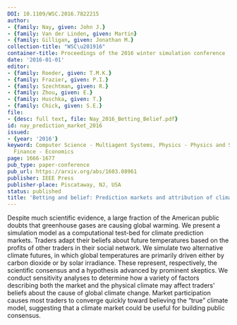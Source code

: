```yaml
---
DOI: 10.1109/WSC.2016.7822215
author:
- {family: Nay, given: John J.}
- {family: Van der Linden, given: Martin}
- {family: Gilligan, given: Jonathan M.}
collection-title: "WSC\u201916"
container-title: Proceedings of the 2016 winter simulation conference
date: '2016-01-01'
editor:
- {family: Roeder, given: T.M.K.}
- {family: Frazier, given: P.I.}
- {family: Szechtman, given: R.}
- {family: Zhou, given: E.}
- {family: Huschka, given: T.}
- {family: Chick, given: S.E.}
file:
- {desc: full text, file: Nay_2016_Betting_Belief.pdf}
id: nay_prediction_market_2016
issued:
- {year: '2016'}
keyword: Computer Science - Multiagent Systems, Physics - Physics and Society, Quantitative
  Finance - Economics
page: 1666-1677
pub_type: paper-conference
pub_url: https://arxiv.org/abs/1603.08961
publisher: IEEE Press
publisher-place: Piscataway, NJ, USA
status: published
title: 'Betting and belief: Prediction markets and attribution of climate change'
---
```

Despite much scientific evidence, a large fraction of the American public doubts that greenhouse gases are causing global warming. We present a simulation model as a computational test-bed for climate prediction markets. Traders adapt their beliefs about future temperatures based on the profits of other traders in their social network. We simulate two alternative climate futures, in which global temperatures are primarily driven either by carbon dioxide or by solar irradiance. These represent, respectively, the scientific consensus and a hypothesis advanced by prominent skeptics. We conduct sensitivity analyses to determine how a variety of factors describing both the market and the physical climate may affect traders&#8217; beliefs about the cause of global climate change. Market participation causes most traders to converge quickly toward believing the &#8220;true&#8221; climate model, suggesting that a climate market could be useful for building public consensus.
